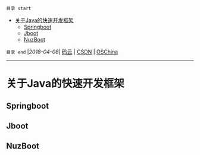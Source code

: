 `目录 start`
 
- [关于Java的快速开发框架](#关于java的快速开发框架)
    - [Springboot](#springboot)
    - [Jboot](#jboot)
    - [NuzBoot](#nuzboot)

`目录 end` |_2018-04-08_| [码云](https://gitee.com/kcp1104) | [CSDN](http://blog.csdn.net/kcp606) | [OSChina](https://my.oschina.net/kcp1104)
****************************************
# 关于Java的快速开发框架

## Springboot
## Jboot
## NuzBoot